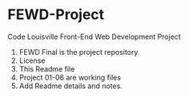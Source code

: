 # FEWD-Project
Code Louisville Front-End Web Development Project
1. FEWD Final is the project repository
2. License 
3. This Readme file
4. Project 01-06 are working files
5. Add Readme details and notes.
